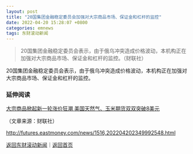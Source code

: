 ```yaml
---
layout: post
title: "20国集团金融稳定委员会加强对大宗商品市场、保证金和杠杆的监控"
date: 2022-04-20 15:28:07 +0800
categories: emnews
tags: 东财滚动新闻
---
```

> 20国集团金融稳定委员会表示，由于俄乌冲突造成价格波动，本机构正在加强对大宗商品市场、保证金和杠杆的监控。（财联社）

<p>20国集团金融稳定委员会表示，由于俄乌冲突造成价格波动，本机构正在加强对大宗商品市场、保证金和杠杆的监控。</p><h3 class="emh3">延伸阅读</h3><p><a href="https://finance.eastmoney.com/a/202204192348686820.html">大宗商品掀起新一轮涨价狂潮 美国天然气、玉米期货双双突破8美元</a></p><p class="em_media">（文章来源：财联社）</p>

<http://futures.eastmoney.com/news/1516,202204202349992548.html>

[返回东财滚动新闻](//finews.withounder.com/emnews/)｜[返回首页](//finews.withounder.com/)